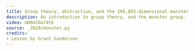 ```yaml
---
title: Group theory, abstraction, and the 196,883-dimensional monster
description: An introduction to group theory, and the monster group.
video: mH0oCDa74tE
source: _2020/monster.py
credits:
- Lesson by Grant Sanderson
---
```


